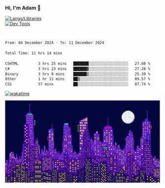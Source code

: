 ### Hi, I'm Adam 👋

[![Langs/Libraries](https://skillicons.dev/icons?i=cs,dotnet,js,css,html,sass,ts,jquery,bootstrap)](https://skillicons.dev)
<br/>
[![Dev Tools](https://skillicons.dev/icons?i=git,github,githubactions,visualstudio)](https://skillicons.dev)

<br/>

<!--START_SECTION:waka-->

```txt
From: 04 December 2024 - To: 11 December 2024

Total Time: 11 hrs 14 mins

CSHTML         3 hrs 25 mins   ███████░░░░░░░░░░░░░░░░░░   27.60 %
C#             3 hrs 23 mins   ██████▓░░░░░░░░░░░░░░░░░░   27.28 %
Binary         3 hrs 9 mins    ██████▒░░░░░░░░░░░░░░░░░░   25.39 %
Other          1 hr 11 mins    ██▒░░░░░░░░░░░░░░░░░░░░░░   09.57 %
CSS            57 mins         ██░░░░░░░░░░░░░░░░░░░░░░░   07.74 %
```

<!--END_SECTION:waka-->

[![wakatime](https://wakatime.com/badge/user/2234bda2-efd3-47c5-8724-79108edfe9aa.svg)](https://wakatime.com/@2234bda2-efd3-47c5-8724-79108edfe9aa)

![Pixelated city at night](./media/city.gif)
